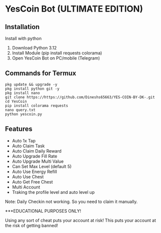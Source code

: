# YesCoin Bot (ULTIMATE EDITION)

## Installation

Install with python

1. Download Python 3.12
2. Install Module (pip install requests colorama)
3. Open YesCoin Bot on PC/mobile (Telegram)


## Commands for Termux

`pkg update && upgrade -y`<br>
`pkg install python git -y`<br>
`pkg install nano`<br>
`git clone https://https://github.com/Dineshs65663/YES-COIN-BY-DK-.git`<br>
`cd YesCoin`<br>
`pip install colorama requests`<br>
`nano query.txt`<br>
`python yescoin.py`

## Features

- Auto 1x Tap
- Auto Claim Task
- Auto Claim Daily Reward
- Auto Upgrade Fill Rate
- Auto Upgrade Multi Value
- Can Set Max Level (default 5)
- Auto Use Energy Refill
- Auto Use Chest
- Auto Get Free Chest
- Multi Account
- Traking the profile level and auto level up

Note: Daily Checkin not working. So you need to claim it manually.


***EDUCATIONAL PURPOSES ONLY!



Using any sort of cheat puts your account at risk!
This puts your account at the risk of getting banned!
